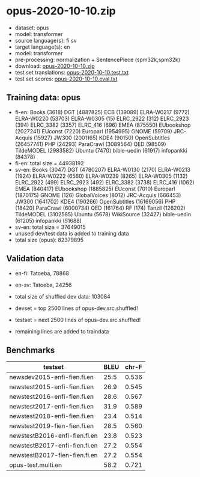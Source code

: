 # opus-2020-10-10.zip

* dataset: opus
* model: transformer
* source language(s): fi sv
* target language(s): en
* model: transformer
* pre-processing: normalization + SentencePiece (spm32k,spm32k)
* download: [opus-2020-10-10.zip](https://object.pouta.csc.fi/OPUS-MT-models/fi+sv-en/opus-2020-10-10.zip)
* test set translations: [opus-2020-10-10.test.txt](https://object.pouta.csc.fi/OPUS-MT-models/fi+sv-en/opus-2020-10-10.test.txt)
* test set scores: [opus-2020-10-10.eval.txt](https://object.pouta.csc.fi/OPUS-MT-models/fi+sv-en/opus-2020-10-10.eval.txt)

## Training data:  opus

* fi-en: Books (3618) DGT (4887825) ECB (139089) ELRA-W0217 (9772) ELRA-W0220 (53703) ELRA-W0305 (15) ELRC_2922 (312) ELRC_2923 (394) ELRC_3382 (3357) ELRC_416 (696) EMEA (875550) EUbookshop (2027241) EUconst (7220) Europarl (1954995) GNOME (59709) JRC-Acquis (15927) JW300 (2001165) KDE4 (90150) OpenSubtitles (26457741) PHP (24293) ParaCrawl (3089564) QED (98509) TildeMODEL (2983582) Ubuntu (7470) bible-uedin (61917) infopankki (84378) 
* fi-en: total size = 44938192
* sv-en: Books (3047) DGT (4780207) ELRA-W0130 (2170) ELRA-W0213 (1924) ELRA-W0222 (6560) ELRA-W0239 (8265) ELRA-W0305 (1132) ELRC_2922 (499) ELRC_2923 (492) ELRC_3382 (3738) ELRC_416 (1062) EMEA (840417) EUbookshop (1885825) EUconst (7010) Europarl (1870175) GNOME (126) GlobalVoices (8012) JRC-Acquis (666453) JW300 (1641702) KDE4 (190266) OpenSubtitles (16169056) PHP (18420) ParaCrawl (6000734) QED (161764) RF (174) Tanzil (126202) TildeMODEL (3102585) Ubuntu (5678) WikiSource (32427) bible-uedin (61205) infopankki (51688) 
* sv-en: total size = 37649015
* unused dev/test data is added to training data
* total size (opus): 82379895


## Validation data

* en-fi: Tatoeba, 78868
* en-sv: Tatoeba, 24256
* total size of shuffled dev data: 103084

* devset = top 2500  lines of opus-dev.src.shuffled!
* testset = next 2500  lines of opus-dev.src.shuffled!
* remaining lines are added to traindata

## Benchmarks

| testset               | BLEU  | chr-F |
|-----------------------|-------|-------|
| newsdev2015-enfi-fien.fi.en 	| 25.5 	| 0.536 |
| newstest2015-enfi-fien.fi.en 	| 26.9 	| 0.545 |
| newstest2016-enfi-fien.fi.en 	| 28.6 	| 0.567 |
| newstest2017-enfi-fien.fi.en 	| 31.9 	| 0.589 |
| newstest2018-enfi-fien.fi.en 	| 23.4 	| 0.514 |
| newstest2019-fien-fien.fi.en 	| 28.5 	| 0.560 |
| newstestB2016-enfi-fien.fi.en 	| 23.8 	| 0.523 |
| newstestB2017-enfi-fien.fi.en 	| 27.2 	| 0.554 |
| newstestB2017-fien-fien.fi.en 	| 27.2 	| 0.554 |
| opus-test.multi.en 	| 58.2 	| 0.721 |

